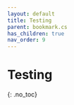 ```yaml
---
layout: default
title: Testing
parent: bookmark.cs
has_children: true
nav_order: 9
---
```


# Testing
{: .no_toc}
